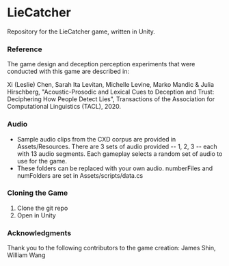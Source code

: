 # LieCatcher
Repository for the LieCatcher game, written in Unity.

### Reference
The game design and deception perception experiments that were conducted with this game are described in:

 Xi (Leslie) Chen, Sarah Ita Levitan, Michelle Levine, Marko Mandic \& Julia Hirschberg, "Acoustic-Prosodic and Lexical Cues to Deception and Trust: Deciphering How People Detect Lies", Transactions of the Association for Computational Linguistics (TACL), 2020. 


### Audio

* Sample audio clips from the CXD corpus are provided in Assets/Resources. There are 3 sets of audio provided -- 1, 2, 3 -- each with 13 audio segments.  Each gameplay selects a random set of audio to use for the game. 
* These folders can be replaced with your own audio.  numberFiles and numFolders are set in Assets/scripts/data.cs


### Cloning the Game

1. Clone the git repo
2. Open in Unity

### Acknowledgments
Thank you to the following contributors to the game creation: James Shin, William Wang

